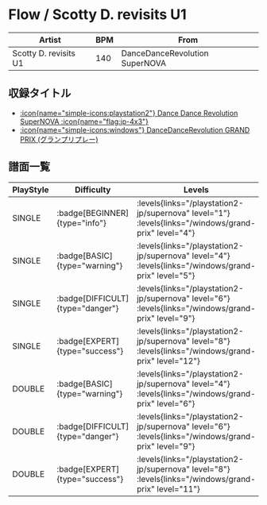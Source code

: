 # Flow / Scotty D. revisits U1

|Artist|BPM|From|
|------|---|----|
|Scotty D. revisits U1|140|DanceDanceRevolution SuperNOVA|

## 収録タイトル

- [:icon{name="simple-icons:playstation2"} Dance Dance Revolution SuperNOVA :icon{name="flag:jp-4x3"}](/playstation2-jp/supernova)
- [:icon{name="simple-icons:windows"} DanceDanceRevolution GRAND PRIX (グランプリプレー)](/windows/grand-prix)

## 譜面一覧

|PlayStyle|Difficulty|Levels|Notes|Movie|
|---------|----------|------|-----|-----|
|SINGLE| :badge[BEGINNER]{type="info"}| :levels{links="/playstation2-jp/supernova" level="1"} :levels{links="/windows/grand-prix" level="4"}|111/0||
|SINGLE| :badge[BASIC]{type="warning"}| :levels{links="/playstation2-jp/supernova" level="4"} :levels{links="/windows/grand-prix" level="5"}|161/17||
|SINGLE| :badge[DIFFICULT]{type="danger"}| :levels{links="/playstation2-jp/supernova" level="6"} :levels{links="/windows/grand-prix" level="9"}|236/7||
|SINGLE| :badge[EXPERT]{type="success"}| :levels{links="/playstation2-jp/supernova" level="8"} :levels{links="/windows/grand-prix" level="12"}|311/2||
|DOUBLE| :badge[BASIC]{type="warning"}| :levels{links="/playstation2-jp/supernova" level="4"} :levels{links="/windows/grand-prix" level="6"}|171/17||
|DOUBLE| :badge[DIFFICULT]{type="danger"}| :levels{links="/playstation2-jp/supernova" level="6"} :levels{links="/windows/grand-prix" level="9"}|237/9||
|DOUBLE| :badge[EXPERT]{type="success"}| :levels{links="/playstation2-jp/supernova" level="8"} :levels{links="/windows/grand-prix" level="11"}|307/2||

